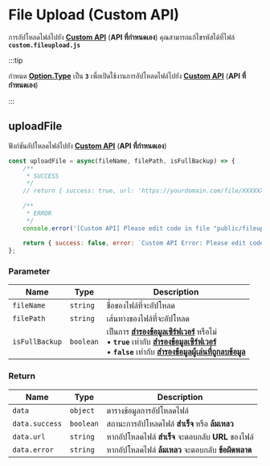 # File Upload (Custom API)

การอัปโหลดไฟล์ไปยัง [**Custom API**](../config/server.md#optiontype) (**API ที่กำหนดเอง**) คุณสามารถแก้ไขรหัสได้ที่ไฟล์ **`custom.fileupload.js`**

:::tip

กำหนด [**Option.Type**](../config/server#optiontype) เป็น **`3`** เพื่อเปิดใช้งานการอัปโหลดไฟล์ไปยัง [**Custom API**](../config/server.md#optiontype) (**API ที่กำหนดเอง**)

:::

## uploadFile

ฟังก์ชันอัปโหลดไฟล์ไปยัง [**Custom API**](../config/server.md#optiontype) (**API ที่กำหนดเอง**)

```js
const uploadFile = async(fileName, filePath, isFullBackup) => {
    /**
     * SUCCESS
     */
    // return { success: true, url: 'https://yourdomain.com/file/XXXXXXXXXXXX' };
    
    /**
     * ERROR
     */
    console.error('[Custom API] Please edit code in file "public/fileupload/custom.fileupload.js"');
    
    return { success: false, error: `Custom API Error: Please edit code in file "public/fileupload/custom.fileupload.js"` };
};
```

### Parameter

| Name                                             | Type                                   | Description                                                
|--------------------------------------------------|----------------------------------------|-------------------------------------------------
| `fileName`                                       | `string`                               | ชื่อของไฟล์ที่จะอัปโหลด
| `filePath`                                       | `string`                               | เส้นทางของไฟล์ที่จะอัปโหลด
| `isFullBackup`                                   | `boolean`                              | เป็นการ [**สำรองข้อมูลเซิร์ฟเวอร์**](../config/server.md#backupserverdataresourcestartenable) หรือไม่ <br />• **`true`** เท่ากับ [**สำรองข้อมูลเซิร์ฟเวอร์**](../config/server.md#backupserverdataresourcestartenable) <br />• **`false`** เท่ากับ [**สำรองข้อมูลผู้เล่นที่ถูกลบข้อมูล**](../config/server.md#backupplayerdataenable)

### Return

| Name                         | Type               | Description                                                
|------------------------------|--------------------|--------------------------------------------------
| `data`                       | `object`           | ตารางข้อมูลการอัปโหลดไฟล์
| `data.success`               | `boolean`          | สถานะการอัปโหลดไฟล์ **สำเร็จ** หรือ **ล้มเหลว**
| `data.url`                   | `string`           | หากอัปโหลดไฟล์ **สำเร็จ** จะตอบกลับ **URL** ของไฟล์
| `data.error`                 | `string`           | หากอัปโหลดไฟล์ **ล้มเหลว** จะตอบกลับ **ข้อผิดพลาด**

